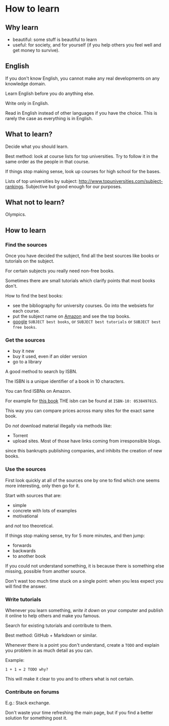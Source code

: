 # How to learn

## Why learn

- beautiful: some stuff is beautiful to learn
- useful: for society, and for yourself (if you help others you feel well and get money to survive).

## English

If you don't know English, you cannot make any real developments on any knowledge domain.

Learn English before you do anything else.

Write only in English.

Read in English instead of other languages if you have the choice. This is rarely the case as everything is in English.

## What to learn?

Decide what you should learn.

Best method: look at course lists for top universities. Try to follow it in the same order as the people in that course.

If things stop making sense, look up courses for high school for the bases.

Lists of top universities by subject: <http://www.topuniversities.com/subject-rankings>. Subjective but good enough for our purposes.

## What not to learn?

Olympics.

## How to learn

### Find the sources

Once you have decided the subject, find all the best sources like books or tutorials on the subject.

For certain subjects you really need non-free books.

Sometimes there are small tutorials which clarify points that most books don't.

How to find the best books:

- see the bibliography for university courses. Go into the websiets for each course.
- put the subject name on [Amazon](http://www.amazon.com/) and see the top books.
- [google](https://google.com) `SUBJECT best books`, or `SUBJECT best tutorials` or `SUBJECT best free books`.

### Get the sources

- buy it new
- buy it used, even if an older version
- go to a library

A good method to search by ISBN.

The ISBN is a unique identifier of a book in 10 characters.

You can find ISBNs on Amazon.

For example for [this book](http://www.amazon.com/Calculus-James-Stewart/dp/0538497815) THE isbn can be found at `ISBN-10: 0538497815`.

This way you can compare prices across many sites for the exact same book.

Do *not* download material illegally via methods like:

- Torrent
- upload sites. Most of those have links coming from irresponsible blogs.

since this bankrupts publishing companies, and inhibits the creation of new books.

### Use the sources

First look quickly at all of the sources one by one to find which one seems more interesting, only then go for it.

Start with sources that are:

- simple
- concrete with lots of examples
- motivational

and *not* too theoretical.

If things stop making sense, try for 5 more minutes, and then jump:

- forwards
- backwards
- to another book

If you could not understand something, it is because there is something else missing, possible from another source.

Don't wast too much time stuck on a single point: when you less expect you will find the answer.

### Write tutorials

Whenever you learn something, *write it down*  on your computer and publish it online to help others and make you famous.

Search for existing tutorials and contribute to them.

Best method: GitHub + Markdown or similar.

Whenever there is a point you don't understand, create a `TODO` and explain you problem in as much detail as you can.

Example:

    1 + 1 = 2 TODO why?

This will make it clear to you and to others what is not certain.

### Contribute on forums

E.g.: Stack exchange.

Don't waste your time refreshing the main page, but if you find a better solution for something post it.
